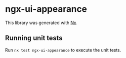 # ngx-ui-appearance

This library was generated with [Nx](https://nx.dev).

## Running unit tests

Run `nx test ngx-ui-appearance` to execute the unit tests.
